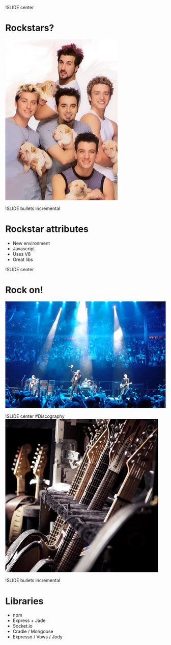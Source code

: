 !SLIDE center
# Rockstars?
![boyband](boyband.jpg)

!SLIDE bullets incremental
# Rockstar attributes
* New environment
* Javascript
* Uses V8
* Great libs

!SLIDE center
# Rock on!
![u2](u2.jpg)

!SLIDE center
#Discography
![guitar](guitars.jpg)

!SLIDE bullets incremental
# Libraries
* npm
* Express + Jade
* Socket.io
* Cradle / Mongoose
* Expresso / Vows / Jody

 
